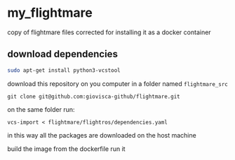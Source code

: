 # my_flightmare
copy of flightmare files corrected for installing it as a docker container

## download dependencies

```bash
sudo apt-get install python3-vcstool
```
download this repository on you computer in a folder named `flightmare_src`
```
git clone git@github.com:giovisca-github/flightmare.git

```
on the same folder run:
```
vcs-import < flightmare/flightros/dependencies.yaml
```
in this way all the packages are downloaded on the host machine

build the image from the dockerfile
run it
